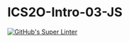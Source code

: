 # ICS2O-Intro-03-JS

[![GitHub's Super Linter](https://github.com/Kenny-Le-281/ICS2O-Intro-03-JS//workflows/GitHub's%20Super%20Linter/badge.svg)](https://github.com/Kenny-Le-281/ICS2O-Intro-03-JS/actions)
